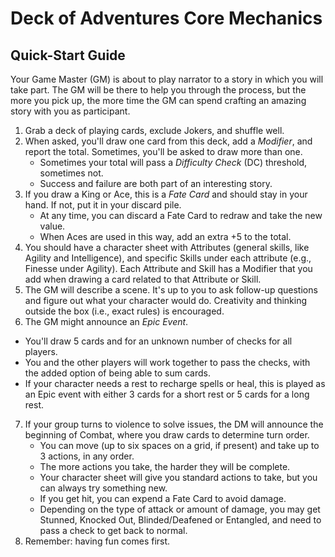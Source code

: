 # Deck of Adventures Core Mechanics

## Quick-Start Guide

Your Game Master (GM) is about to play narrator to a story in which you will take part. The GM will be there to help you through the process, but the more you pick up, the more time the GM can spend crafting an amazing story with you as participant.

1. Grab a deck of playing cards, exclude Jokers, and shuffle well.
2. When asked, you'll draw one card from this deck, add a *Modifier*, and report the total. Sometimes, you'll be asked to draw more than one.
   - Sometimes your total will pass a *Difficulty Check* (DC) threshold, sometimes not.
   - Success and failure are both part of an interesting story.
3. If you draw a King or Ace, this is a *Fate Card* and should stay in your hand. If not, put it in your discard pile.
   - At any time, you can discard a Fate Card to redraw and take the new value.
   - When Aces are used in this way, add an extra +5 to the total.
4. You should have a character sheet with Attributes (general skills, like Agility and Intelligence), and specific Skills under each attribute (e.g., Finesse under Agility). Each Attribute and Skill has a Modifier that you add when drawing a card related to that Attribute or Skill.
5. The GM will describe a scene. It's up to you to ask follow-up questions and figure out what your character would do. Creativity and thinking outside the box (i.e., exact rules) is encouraged.
6. The GM might announce an *Epic Event*.
  - You'll draw 5 cards and for an unknown number of checks for all players.
  - You and the other players will work together to pass the checks, with the added option of being able to sum cards.
  - If your character needs a rest to recharge spells or heal, this is played as an Epic event with either 3 cards for a short rest or 5 cards for a long rest.
7. If your group turns to violence to solve issues, the DM will announce the beginning of Combat, where you draw cards to determine turn order.
   - You can move (up to six spaces on a grid, if present) and take up to 3 actions, in any order.
   - The more actions you take, the harder they will be complete.
   - Your character sheet will give you standard actions to take, but you can always try something new.
   - If you get hit, you can expend a Fate Card to avoid damage.
   - Depending on the type of attack or amount of damage, you may get Stunned, Knocked Out, Blinded/Deafened or Entangled, and need to pass a check to get back to normal.
8. Remember: having fun comes first.

